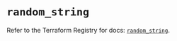 # `random_string`

Refer to the Terraform Registry for docs: [`random_string`](https://registry.terraform.io/providers/hashicorp/random/3.6.0/docs/resources/string).
